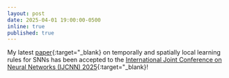 ```yaml
---
layout: post
date: 2025-04-01 19:00:00-0500
inline: true
published: true
---
```

My latest [paper](https://arxiv.org/abs/2502.01837){:target="\_blank} on temporally and spatially local learning rules for SNNs has been accepted to the [International Joint Conference on Neural Networks (IJCNN) 2025](https://arxiv.org/abs/2502.01837){:target="\_blank}!
